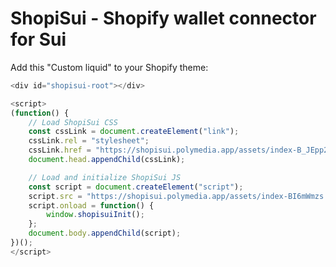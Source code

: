 # ShopiSui - Shopify wallet connector for Sui

Add this "Custom liquid" to your Shopify theme:

```js
<div id="shopisui-root"></div>

<script>
(function() {
    // Load ShopiSui CSS
    const cssLink = document.createElement("link");
    cssLink.rel = "stylesheet";
    cssLink.href = "https://shopisui.polymedia.app/assets/index-B_JEpp2Z.css";
    document.head.appendChild(cssLink);

    // Load and initialize ShopiSui JS
    const script = document.createElement("script");
    script.src = "https://shopisui.polymedia.app/assets/index-BI6mWmzs.js";
    script.onload = function() {
        window.shopisuiInit();
    };
    document.body.appendChild(script);
})();
</script>
```
